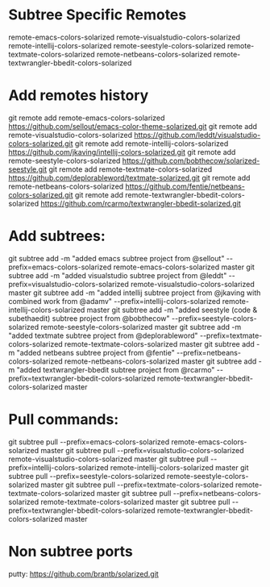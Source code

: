 Subtree Specific Remotes
========================

remote-emacs-colors-solarized
remote-visualstudio-colors-solarized
remote-intellij-colors-solarized
remote-seestyle-colors-solarized
remote-textmate-colors-solarized
remote-netbeans-colors-solarized
remote-textwrangler-bbedit-colors-solarized

Add remotes history
===================
git remote add remote-emacs-colors-solarized https://github.com/sellout/emacs-color-theme-solarized.git
git remote add remote-visualstudio-colors-solarized https://github.com/leddt/visualstudio-colors-solarized.git
git remote add remote-intellij-colors-solarized https://github.com/jkaving/intellij-colors-solarized.git
git remote add remote-seestyle-colors-solarized https://github.com/bobthecow/solarized-seestyle.git
git remote add remote-textmate-colors-solarized https://github.com/deplorableword/textmate-solarized.git
git remote add remote-netbeans-colors-solarized https://github.com/fentie/netbeans-colors-solarized.git
git remote add remote-textwrangler-bbedit-colors-solarized https://github.com/rcarmo/textwrangler-bbedit-solarized.git

Add subtrees:
============
git subtree add -m "added emacs subtree project from @sellout" --prefix=emacs-colors-solarized remote-emacs-colors-solarized master
git subtree add -m "added visualstudio subtree project from @leddt" --prefix=visualstudio-colors-solarized remote-visualstudio-colors-solarized master
git subtree add -m "added intellij subtree project from @jkaving with combined work from @adamv" --prefix=intellij-colors-solarized remote-intellij-colors-solarized master
git subtree add -m "added seestyle (code & subethaedit) subtree project from @bobthecow" --prefix=seestyle-colors-solarized remote-seestyle-colors-solarized master
git subtree add -m "added textmate subtree project from @deplorableword" --prefix=textmate-colors-solarized remote-textmate-colors-solarized master
git subtree add -m "added netbeans subtree project from @fentie" --prefix=netbeans-colors-solarized remote-netbeans-colors-solarized master
git subtree add -m "added textwrangler-bbedit subtree project from @rcarmo" --prefix=textwrangler-bbedit-colors-solarized remote-textwrangler-bbedit-colors-solarized master

Pull commands:
==============
git subtree pull --prefix=emacs-colors-solarized remote-emacs-colors-solarized master
git subtree pull --prefix=visualstudio-colors-solarized remote-visualstudio-colors-solarized master
git subtree pull --prefix=intellij-colors-solarized remote-intellij-colors-solarized master
git subtree pull --prefix=seestyle-colors-solarized remote-seestyle-colors-solarized master
git subtree pull --prefix=textmate-colors-solarized remote-textmate-colors-solarized master
git subtree pull --prefix=netbeans-colors-solarized remote-textmate-colors-solarized master
git subtree pull --prefix=textwrangler-bbedit-colors-solarized remote-textwrangler-bbedit-colors-solarized master

Non subtree ports
=================
putty: https://github.com/brantb/solarized.git
